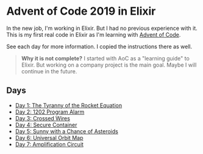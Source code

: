 # Advent of Code 2019 in Elixir

In the new job, I'm working in Elixir. But I had no previous experience with it. This is my first real code in Elixir as I'm learning with [Advent of Code](https://adventofcode.com/2019).

See each day for more information. I copied the instructions there as well.

> **Why it is not complete?** I started with AoC as a "learning guide" to Elixir. But working on a company project is the main goal. Maybe I will continue in the future.

## Days
- [Day 1: The Tyranny of the Rocket Equation](/day1)
- [Day 2: 1202 Program Alarm](/day2)
- [Day 3: Crossed Wires](/day3)
- [Day 4: Secure Container](/day4)
- [Day 5: Sunny with a Chance of Asteroids](/day5)
- [Day 6: Universal Orbit Map](/day6)
- [Day 7: Amplification Circuit](/day7)
